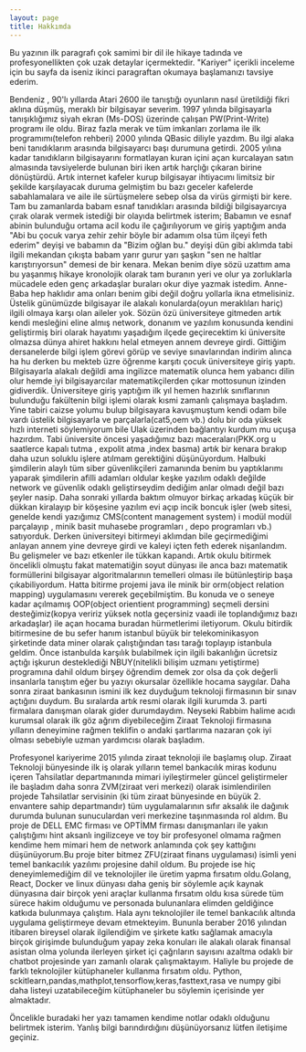 ```yaml
---
layout: page
title: Hakkımda
---
```


Bu yazının ilk paragrafı çok samimi bir dil ile hikaye tadında ve profesyonellikten çok uzak detaylar içermektedir. "Kariyer" içerikli inceleme için bu sayfa da iseniz ikinci paragraftan okumaya başlamanızı tavsiye ederim.

Bendeniz , 90'lı yıllarda Atari 2600 ile tanıştığı oyunların nasıl üretildiği fikri aklına düşmüş, meraklı bir bilgisayar severim. 1997 yılında bilgisayarla tanışıklığımız siyah ekran (Ms-DOS) üzerinde çalışan PW(Print-Write) programı ile oldu. Biraz fazla merak ve tüm imkanları zorlama ile ilk programımı(telefon rehberi) 2000 yılında QBasic diliyle yazdım. Bu ilgi alaka beni tanıdıklarım arasında bilgisayarcı başı durumuna getirdi. 2005 yılına kadar tanıdıkların bilgisayarını formatlayan kuran içini açan kurcalayan satın almasında tavsiyelerde bulunan biri iken artık harçlığı çıkaran birine dönüştürdü. Artık internet kafeler kurup bilgisayar ihtiyacımı limitsiz bir şekilde karşılayacak duruma gelmiştim bu bazı geceler kafelerde sabahlamalara ve aile ile sürtüşmelere sebep olsa da virüs girmişti bir kere. Tam bu zamanlarda babam esnaf tanıdıkları arasında bildiği bilgisayarcıya çırak olarak vermek istediği bir olayıda belirtmek isterim;  Babamın ve esnaf abinin bulunduğu ortama acil kodu ile çağırılıyorum ve giriş yaptığım anda "Abi bu çocuk varya zehir zehir böyle bir adamım olsa tüm ilçeyi feth ederim" deyişi ve babamın da "Bizim oğlan bu." deyişi dün gibi aklımda tabi ilgili mekandan çıkışta babam yarır gurur yarı şaşkın "sen ne haltlar karıştırıyorsun" demesi de bir kenara. Mekan benim diye sözü uzattım ama bu yaşanmış hikaye kronolojik olarak tam buranın yeri ve olur ya zorluklarla mücadele eden genç arkadaşlar buraları okur diye yazmak istedim. Anne-Baba hep haklıdır ama onları benim gibi değil doğru yollarla ikna etmelisiniz. Üstelik günümüzde bilgisayar ile alakalı konularda(oyun meraklıları hariç) ilgili olmaya karşı olan aileler yok. Sözün özü üniversiteye gitmeden artık kendi mesleğini eline almış network, donanım ve yazılım konusunda kendini geliştirmiş biri olarak hayatımı yaşadığım ilçede geçirecektim ki üniversite olmazsa dünya ahiret hakkını helal etmeyen annem devreye girdi. Gittiğim dersanelerde bilgi işlem görevi görüp ve seviye sınavlarından indirim alınca ha hu derken bu mekteb üzre öğrenme karşıtı çocuk üniversiteye giriş yaptı. Bilgisayarla alakalı değildi ama ingilizce matematik olunca hem yabancı dilin olur hemde iyi bilgisayarcılar matematikçilerden çıkar mottosunun izinden gidiverdik. Üniversiteye giriş yaptığım ilk yıl hemen hazırlık sınıflarının bulunduğu fakültenin bilgi işlemi olarak kısmi zamanlı çalışmaya başladım. Yine tabiri caizse yolumu bulup bilgisayara kavuşmuştum kendi odam bile vardı üstelik bilgisayarla ve parçalarla(cat5,oem vb.) dolu bir oda yüksek hızlı interneti söylemiyorum bile Ulak üzerinden bağlantıyı kurdum mu uçuşa hazırdım. Tabi üniversite öncesi yaşadığımız bazı maceraları(PKK.org u saatlerce kapalı tutma , expolit atma ,index basma) artık bir kenara bırakıp daha uzun soluklu işlere atılmam gerektiğini düşünüyordum. Halbuki şimdilerin alaylı tüm siber güvenlikçileri zamanında benim bu yaptıklarımı yaparak şimdilerin afilli adamları oldular keşke yazılım odaklı değilde network ve güvenlik odaklı geliştirseydim dediğim anlar olmadı değil bazı şeyler nasip. Daha sonraki yıllarda baktım olmuyor  birkaç arkadaş küçük bir dükkan kiralayıp bir köşesine yazılım evi açıp incik boncuk işler (web sitesi, genelde kendi yazığımız CMS(content management system) i modül modül parçalayıp , minik basit muhasebe programları , depo programları vb.)  satıyorduk. Derken üniversiteyi bitirmeyi aklımdan bile geçirmediğimi anlayan annem yine devreye girdi ve kaleyi içten feth ederek nişanlandım. Bu gelişmeler ve bazı etkenler ile tükkan kapandı. Artık okulu bitirmek öncelikli olmuştu fakat matematiğin soyut dünyası ile anca bazı matematik formüllerini bilgisayar algoritmalarının temelleri olması ile bütünleştirip başa çıkabiliyordum. Hatta bitirme projemi java ile minik bir orm(object relation mapping) uygulamasını vererek geçebilmiştim. Bu konuda ve o seneye kadar açılmamış OOP(object orientient programming) seçmeli dersini desteğimiz(kopya veririz yüksek notla geçersiniz vaadi ile toplandığımız bazı arkadaşlar) ile açan hocama buradan hürmetlerimi iletiyorum. Okulu bitirdik bitirmesine de bu sefer hanım istanbul büyük bir telekominikasyon şirketinde data miner olarak çalıştığından tası tarağı toplayıp istanbula geldim. Önce istanbulda karşılık bulabilmek için ilgili bakanlığın ücretsiz açtığı işkurun desteklediği NBUY(nitelikli bilişim uzmanı yetiştirme) programına dahil oldum birşey öğrendim demek zor olsa da çok değerli insanlarla tanıştım eğer bu yazıyı okursalar özellikle hocama saygılar. Daha sonra ziraat bankasının ismini ilk kez duyduğum teknoloji firmasının bir sınav açtığını duydum. Bu sıralarda artık resmi olarak ilgili kurumda 3. parti firmalara danışman olarak gider durumdaydım. Neyseki Rabbim halime acıdı kurumsal olarak ilk göz ağrım diyebileceğim Ziraat Teknoloji firmasına yılların deneyimine rağmen teklifin o andaki şartlarıma nazaran çok iyi olması sebebiyle uzman yardımcısı olarak başladım. 

Profesyonel kariyerime 2015 yılında ziraat teknoloji ile başlamış olup. Ziraat Teknoloji bünyesinde ilk iş olarak yılların temel bankacılık miras kodunu içeren Tahsilatlar departmanında mimari iyileştirmeler güncel geliştirmeler ile başladım daha sonra ZVM(ziraat veri merkezi) olarak isimlendirilen projede Tahsilatlar servisinin (ki tüm ziraat bünyesinde en büyük 2. envantere sahip departmandır) tüm uygulamalarının sıfır aksalık ile dağınık durumda bulunan sunuculardan veri merkezine taşınmasında rol aldım. Bu proje de DELL EMC firması ve OPTİMM firması danışmanları ile yakın çalıştığımı hint aksanlı ingilizceye ve toy bir profesyonel olmama rağmen kendime hem mimari hem de network anlamında çok şey kattığını düşünüyorum.Bu proje biter bitmez ZFU(ziraat finans uygulaması) isimli yeni temel bankacılık yazılımı projesine dahil oldum. Bu projede ise hiç deneyimlemediğim dil ve teknolojiler ile üretim yapma fırsatım oldu.Golang, React, Docker ve linux dünyası daha geniş bir söylemle açık kaynak dünyasına dair birçok yeni araçlar kullanma fırsatım oldu kısa sürede tüm sürece hakim olduğumu ve personada bulunanlara elimden geldiğince katkıda bulunmaya çalıştım. Hala aynı teknolojiler ile temel bankacılık altında uygulama geliştirmeye devam etmekteyim. Bununla beraber 2016 yılından itibaren bireysel olarak ilgilendiğim ve şirkete katkı sağlamak amacıyla birçok girişimde bulunduğum yapay zeka konuları ile alakalı olarak finansal asistan olma yolunda ilerleyen şirket içi çağrıların sayısını azaltma odaklı bir chatbot projesinde yarı zamanlı olarak çalışmaktayım. Haliyle bu projede de farklı teknolojiler kütüphaneler kullanma fırsatım oldu. Python, sckitlearn,pandas,mathplot,tensorflow,keras,fasttext,rasa ve numpy gibi daha listeyi uzatabileceğim kütüphaneler bu söylemin içerisinde yer almaktadır. 

Öncelikle buradaki her yazı tamamen kendime notlar odaklı olduğunu belirtmek isterim. Yanlış bilgi barındırdığını düşünüyorsanız lütfen iletişime geçiniz. 